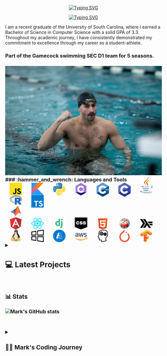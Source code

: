 <div align="center">
  <p>
    <a href="https://git.io/typing-svg"><img src="https://readme-typing-svg.demolab.com?font=Fira+Code&size=30&pause=1000&color=F70C0E&center=true&repeat=false&random=false&width=435&lines=Mark+Shperkin" alt="Typing SVG" /></a>
  </p>
  
  <p>
<a href="https://git.io/typing-svg"><img src="https://readme-typing-svg.demolab.com?font=Fira+Code&pause=1000&color=F70000&center=true&random=false&width=435&lines=Student-Athlete;Computer+Science;Passionate+developer+from+Israel" alt="Typing SVG" /></a>
  </p>
</div>

I am a recent graduate of the University of South Carolina, where I earned a Bachelor of Science in Computer Science with a solid GPA of 3.3. Throughout my academic journey, I have consistently demonstrated my commitment to excellence through my career as a student-athlete.

<h3>Part of the Gamecock swimming SEC D1 team for 5 seasons.<h3>

<div id="header" align="center">
<img src="swimming.jpg" width="900"/>
</div>
<div>
### :hammer_and_wrench: Languages and Tools

<img align="right" alt="Java" width="40px" style="padding-right:30px;" src="/icons/java-programming-language-icon.svg"/>
<img align="right" alt="C" width="40px" style="padding-right:30px;" src="/icons/c-program-icon.svg" />
<img align="right" alt="C++" width="40px" style="padding-right:30px;" src="/icons/c-plus-plus-programming-language-icon.svg" />
<img align="right" alt="C#" width="40px" style="padding-right:30px;" src="/icons/c-sharp-programming-language-icon.svg" />
<img align="right" alt="Python" width="40px" style="padding-right:30px;" src="/icons/python-programming-language-icon.svg" />
<img align="right" alt="Kotlin" width="40px" style="padding-right:30px;" src="/icons/kotlin-programming-language-icon.svg" />
<img align="right" alt="JavaScript" width="40px" style="padding-right:30px;" src="/icons/javascript-programming-language-icon.svg" />
<img align="right" alt="TypeScript" width="40px" style="padding-right:30px;" src="/icons/typescript-programming-language-icon.svg" />
<img align="right" alt="R" width="40px" style="padding-right:30px;" src="/icons/r-programming-language-icon.svg" />
<img align="right" alt="MATLAB" width="40px" style="padding-right:30px;" src="/icons/matlab-svgrepo-com.svg" />
<img align="right" alt="Haskell" width="40px" style="padding-right:30px;" src="/icons/haskell-svgrepo-com.svg" />
<img align="right" alt="Prolog" width="40px" style="padding-right:30px;" src="/icons/prolog-svgrepo-com (1).svg" />
<img align="right" alt="HTML" width="40px" style="padding-right:30px;" src="/icons/html-5-svgrepo-com.svg" />
<img align="right" alt="CSS" width="40px" style="padding-right:30px;" src="/icons/css-svgrepo-com.svg" />
<img align="right" alt="Django" width="40px" style="padding-right:30px;" src="/icons/django-svgrepo-com.svg" />
<img align="right" alt="React" width="40px" style="padding-right:30px;" src="/icons//react-svgrepo-com.svg" />
<img align="right" alt="Angular" width="40px" style="padding-right:30px;" src="/icons/angular-icon-svgrepo-com.svg" />
<img align="right" alt="TensorFlow" width="40px" style="padding-right:30px;" src="/icons/tensorflow-svgrepo-com.svg" />
<img align="right" alt="PyTorch" width="40px" style="padding-right:30px;" src="/icons/pytorch-svgrepo-com.svg" />
<img align="right" alt="NLP" width="40px" style="padding-right:30px;" src="/icons/nlp-neurolinguistic-programation-svgrepo-com.svg" />
<img align="right" alt="AWS" width="40px" style="padding-right:30px;" src="/icons/aws-svgrepo-com.svg" />
<img align="right" alt="Azure" width="40px" style="padding-right:30px;" src="/icons/azure-v2-svgrepo-com.svg" />
<img align="right" alt="Windows" width="40px" style="padding-right:30px;" src="/icons/windows-svgrepo-com.svg" />
<img align="right" alt="Linux" width="40px" style="padding-right:30px;" src="/icons/linux-tux-svgrepo-com.svg" />
<div>

#

<!-- BEGIN PROJECTS-CARDS -->

<details> 
  <summary><h2></>💻 Latest Projects</h2></summary>

  <h3>Connect Four AI Agent</h3>
  <p align="left">
    AI agent that plays the Connect Four game using a minimax algorithm with alpha-beta pruning.
  </p>
  <p align="left">
    <a href="https://github.com/markshperkin/Game-AI">View Project</a>
  </p>
  
#

  <h3>Backgammon AI Agent</h3>
  <p align="left">
    Rule-based chatbot integrated with an AI agent that plays backgammon using the MinMax search method.
  </p>
  <p align="left">
    <em>This project is still in progress.</em>
  </p>
  <p align="left">
    <a href="https://github.com/markshperkin/CSCE580-MarkShperkin-repo">View Project</a>
  </p>

#

  <h3>Android Applications</h3>
  <ul>
    <li>
      <strong><a href="https://github.com/markshperkin/location">Location:</a></strong> Mobile application designed to retrieve user location and display it on a Google Map interface using Google Maps API key.
    </li>
    <li>
      <strong><a href="https://github.com/markshperkin/CameraXApp">CameraXApp:</a></strong> Mobile application enabling users to capture photos and videos, with additional photo editing capabilities.
    </li>
    <li>
      <strong><a href="https://github.com/markshperkin/MiniPaint">MiniPaint:</a></strong> Mobile application allowing users to express creativity through drawing, equipped with diverse drawing tools.
    </li>
    <li>
      <strong><a href="https://github.com/markshperkin/Sensor-Game-Application">Sensor-Game-Application:</a></strong> Mobile application offering users an engaging gaming experience utilizing the device's built-in sensors.
    </li>
  </ul>

#

  <a href="https://github.com/markshperkin?tab=repositories"><img alt="All Repositories" title="All Repositories" src="https://custom-icon-badges.demolab.com/badge/-Click%20Here%20For%20All%20My%20Repos-1F222E?style=for-the-badge&logoColor=white&logo=repo"/></a>
</details>

<!-- END PROJECTS-CARDS -->




#

### 📊 Stats

![Mark's GitHub stats](https://github-readme-stats.vercel.app/api?username=markshperkin&show_icons=true&theme=gruvbox)

<!-- ![GitHub Streak](https://streak-stats.demolab.com?user=ForrestKnight&theme=gruvbox&border_radius=4.5) -->

#

<details>
 <summary><h3>👨‍💻 Mark's Coding Journey</h3></summary>
<h2>Blossoming Passion and the Thrill of the Challenge:</h2>

My passion for coding blossomed at the University of South Carolina, where I was constantly challenged and inspired by a supportive community. One of the most rewarding aspects of my coding journey has been the immense satisfaction that comes from solving coding problems. It is about cracking a complex puzzle or finally reaching the summit after a challenging climb. The initial frustration of grappling with a problem, followed by the "aha!" moment when the solution clicks into place, is a uniquely exhilarating experience.

<h2>Fueled by Accomplishment:</h2>

This sense of accomplishment fuels my motivation to tackle even more intricate challenges. It's a continuous learning process, where every solved problem opens the door to new possibilities and ignites a desire to explore further. The joy of problem-solving is what truly fuels my passion for coding and propels me forward on this exciting journey.

<h2>Embracing the Real World:</h2>

Graduation marks a transition from the structured learning environment to the dynamic world of professional development. While the curriculum and specific problem sets may change, the thrill of problem-solving and the satisfaction it brings remain constant. I'm eager to test my skills in real-world scenarios, tackling complex problems that impact businesses and communities. The prospect of collaborating with experienced developers and contributing solutions that address tangible challenges is incredibly exciting. I'm confident that the foundation I built at USC, coupled with the continuous learning spirit fostered by the coding community, will equip me to navigate these new challenges and experience the profound satisfaction that comes with making a real-world impact through code.

  

